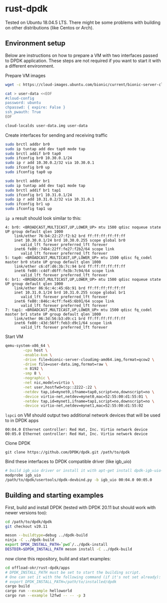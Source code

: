 # rust-dpdk

Tested on Ubuntu 18.04.5 LTS. There might be some problems with building on other distributions (like Centos or Arch).

## Environment setup

Below are instructions on how to prepare a VM with two interfaces passed to DPDK application. These steps are not required if you want to start it with a different environment.

Prepare VM images
``` bash
wget -c https://cloud-images.ubuntu.com/bionic/current/bionic-server-cloudimg-amd64.img

cat > user-data <<EOF
#cloud-config
password: ubuntu
chpasswd: { expire: False }
ssh_pwauth: True
EOF

cloud-localds user-data.img user-data
```

Create interfaces for sending and receiving traffic
```bash
sudo brctl addbr br0
sudo ip tuntap add dev tap0 mode tap
sudo brctl addif br0 tap0
sudo ifconfig br0 10.30.0.1/24
sudo ip r add 10.30.0.2/32 via 10.30.0.1
sudo ifconfig br0 up
sudo ifconfig tap0 up

sudo brctl addbr br1
sudo ip tuntap add dev tap1 mode tap
sudo brctl addif br1 tap1
sudo ifconfig br1 10.31.0.1/24
sudo ip r add 10.31.0.2/32 via 10.31.0.1
sudo ifconfig br1 up
sudo ifconfig tap1 up
```

`ip a` result should look similar to this:
```
4: br0: <BROADCAST,MULTICAST,UP,LOWER_UP> mtu 1500 qdisc noqueue state UP group default qlen 1000
    link/ether 76:b4:22:27:f2:b2 brd ff:ff:ff:ff:ff:ff
    inet 10.30.0.1/24 brd 10.30.0.255 scope global br0
       valid_lft forever preferred_lft forever
    inet6 fe80::74b4:22ff:fe27:f2b2/64 scope link
       valid_lft forever preferred_lft forever
5: tap0: <BROADCAST,MULTICAST,UP,LOWER_UP> mtu 1500 qdisc fq_codel master br0 state UP group default qlen 1000
    link/ether c6:df:d6:3b:7c:94 brd ff:ff:ff:ff:ff:ff
    inet6 fe80::c4df:d6ff:fe3b:7c94/64 scope link
       valid_lft forever preferred_lft forever
6: br1: <BROADCAST,MULTICAST,UP,LOWER_UP> mtu 1500 qdisc noqueue state UP group default qlen 1000
    link/ether 86:6c:4c:45:6b:91 brd ff:ff:ff:ff:ff:ff
    inet 10.31.0.1/24 brd 10.31.0.255 scope global br1
       valid_lft forever preferred_lft forever
    inet6 fe80::846c:4cff:fe45:6b91/64 scope link
       valid_lft forever preferred_lft forever
7: tap1: <BROADCAST,MULTICAST,UP,LOWER_UP> mtu 1500 qdisc fq_codel master br1 state UP group default qlen 1000
    link/ether 06:3d:56:b3:d9:c1 brd ff:ff:ff:ff:ff:ff
    inet6 fe80::43d:56ff:feb3:d9c1/64 scope link
       valid_lft forever preferred_lft forever
```

Start VM
```bash
qemu-system-x86_64 \
        -cpu host \
        -enable-kvm \
        -drive file=bionic-server-cloudimg-amd64.img,format=qcow2 \
        -drive file=user-data.img,format=raw \
        -m 8192 \
        -smp 8 \
        -nographic \
        -net nic,model=virtio \
        -net user,hostfwd=tcp::2222-:22 \
        -netdev tap,id=mynet0,ifname=tap0,script=no,downscript=no \
        -device virtio-net,netdev=mynet0,mac=52:55:00:d1:55:01 \
        -netdev tap,id=mynet1,ifname=tap1,script=no,downscript=no \
        -device virtio-net,netdev=mynet1,mac=52:55:00:d1:55:02
```

`lspci` on VM should output two additional network devices that will be used to in DPDK apps
```
00:04.0 Ethernet controller: Red Hat, Inc. Virtio network device
00:05.0 Ethernet controller: Red Hat, Inc. Virtio network device
```

Clone DPDK
```
git clone https://github.com/DPDK/dpdk.git /path/to/dpdk
```

Bind these interfaces to DPDK compatible driver (like igb_uio)
```bash
# build igb_uio driver or install it with apt-get install dpdk-igb-uio-dkms
modprobe igb_uio
/path/to/dpdk/usertools/dpdk-devbind.py -b igb_uio 00:04.0 00:05.0
```

## Building and starting examples

First, build and install DPDK (tested with DPDK 20.11 but should work with newer versions too):
```bash
cd /path/to/dpdk/dpdk
git checkout v20.11

meson --buildtype=debug ../dpdk-build
ninja -C ../dpdk-build
export DPDK_INSTALL_PATH=`pwd`/../dpdk-install
DESTDIR=$DPDK_INSTALL_PATH meson install -C ../dpdk-build
```

now clone this repository, build and start examples:
```bash
cd offload-okr/rust-dpdk/apps
# DPDK_INSTALL_PATH must be set to start the building script.
# One can set it with the following command (if it's not set already):
# export DPDK_INSTALL_PATH=/path/to/installed/dpdk
cargo build
cargo run --example helloworld
cargo run --example l2fwd -- -- -p 3
```
